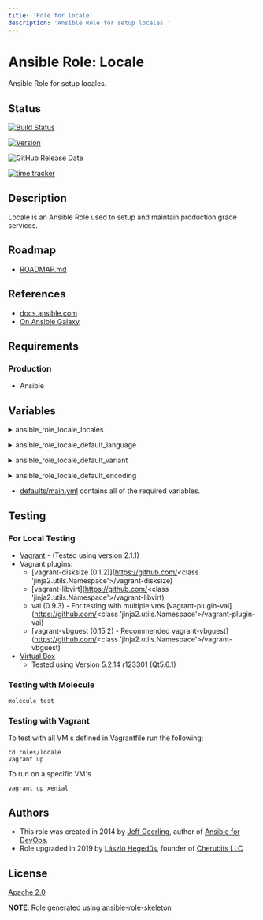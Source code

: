 ```yaml
---
title: 'Role for locale'
description: 'Ansible Role for setup locales.'
---
```


# Ansible Role: Locale

Ansible Role for setup locales.

## Status

[![Build Status](https://travis-ci.org/lordoftheflies/ansible-role-locale.svg?branch=master)](https://travis-ci.org/lordoftheflies/ansible-role-locale)

[![Version](https://img.shields.io/github/v/tag/lordoftheflies/ansible-role-locale?sort=semver)](https://github.com/lordoftheflies/ansible-role-locale/releases)

![GitHub Release Date](https://img.shields.io/github/release-date/lordoftheflies/ansible-role-locale)

[![time tracker](https://wakatime.com/badge/github/lordoftheflies/ansible-role-locale.svg)](https://wakatime.com/badge/github/lordoftheflies/ansible-role-locale)

## Description

Locale is an Ansible Role used to setup and maintain production grade services.

## Roadmap

* [ROADMAP.md](ROADMAP.md)

## References

* [docs.ansible.com](https://docs.ansible.com/)
* [On Ansible Galaxy](https://galaxy.ansible.com/lordoftheflies/ansible_role_locale)

## Requirements

### Production

* Ansible

## Variables

<p>
<details>
<summary>ansible_role_locale_locales</summary>

List of presented locales, generate if needed.

Default: []

</details>
</p>

<p>
<details>
<summary>ansible_role_locale_default_language</summary>

Default locale language.

Default value: `en`

</details>
</p>

<p>
<details>
<summary>ansible_role_locale_default_variant</summary>

Default locale variant.

Default value: `US`

</details>
</p>

<p>
<details>
<summary>ansible_role_locale_default_encoding</summary>

Default locale encoding.

Default value: `UTF-8`

</details>
</p>


* [defaults/main.yml](defaults/main.yml) contains all of the required variables.

## Testing

### For Local Testing

* [Vagrant](https://www.vagrantup.com/) - (Tested using version 2.1.1)
* Vagrant plugins:
  * [vagrant-disksize (0.1.2)](https://github.com/<class 'jinja2.utils.Namespace'>/vagrant-disksize)
  * [vagrant-libvirt](https://github.com/<class 'jinja2.utils.Namespace'>/vagrant-libvirt)
  * vai (0.9.3) - For testing with multiple vms [vagrant-plugin-vai](https://github.com/<class 'jinja2.utils.Namespace'>/vagrant-plugin-vai)
  * [vagrant-vbguest (0.15.2) - Recommended vagrant-vbguest](https://github.com/<class 'jinja2.utils.Namespace'>/vagrant-vbguest)
* [Virtual Box](https://www.virtualbox.org/)
  * Tested using Version 5.2.14 r123301 (Qt5.6.1)

### Testing with Molecule

```shell
molecule test
```

### Testing with Vagrant

To test with all VM's defined in Vagrantfile run the following:

```shell
cd roles/locale
vagrant up
```

To run on a specific VM's
```shell
vagrant up xenial
```

## Authors

* This role was created in 2014 by [Jeff Geerling](https://www.jeffgeerling.com/), author of [Ansible for DevOps](https://www.ansiblefordevops.com/).
* Role upgraded in 2019 by [László Hegedűs](mailto:laszlo.hegedus@cherubits.hu), founder of [Cherubits LLC](https://portal.cherubits.hu)

## License

[Apache 2.0](https://tldrlegal.com/license/apache-license-2.0-(apache-2.0))

**NOTE**: Role generated using [ansible-role-skeleton](https://github.com/lordoftheflies/ansible-role-skeleton)

